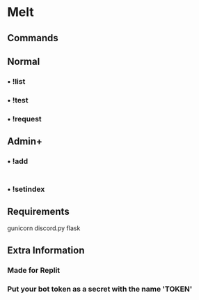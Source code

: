 # Melt
## Commands
## Normal
### • !list
### • !test
### • !request <text>
## Admin+
### • !add <Option Or Option>
### • !setindex <num>
## Requirements
gunicorn
discord.py
flask
## Extra Information
### Made for Replit
### Put your bot token as a secret with the name 'TOKEN'
